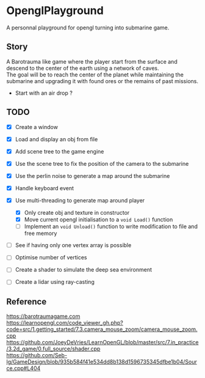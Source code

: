 # OpenglPlayground
A personnal playground for opengl turning into submarine game.

## Story

A Barotrauma like game where the player start from the surface and descend to the center of the earth using a network of caves. \
The goal will be to reach the center of the planet while maintaining the submarine and upgrading it with found ores or the remains of past missions. 

- Start with an air drop ?

## TODO

- [X] Create a window 
- [X] Load and display an obj from file 
- [X] Add scene tree to the game engine
- [X] Use the scene tree to fix the position of the camera to the submarine
- [X] Use the perlin noise to generate a map around the submarine
- [X] Handle keyboard event
- [X] Use multi-threading to generate map around player
  - [X] Only create obj and texture in constructor
  - [X] Move current opengl initialisation to a `void Load()` function
  - [ ] Implement an `void Unload()` function to write modification to file and free memory
- [ ] See if having only one vertex array is possible
- [ ] Optimise number of vertices
- [ ] Create a shader to simulate the deep sea environment
- [ ] Create a lidar using ray-casting


## Reference
https://barotraumagame.com \
https://learnopengl.com/code_viewer_gh.php?code=src/1.getting_started/7.3.camera_mouse_zoom/camera_mouse_zoom.cpp \
https://github.com/JoeyDeVries/LearnOpenGL/blob/master/src/7.in_practice/3.2d_game/0.full_source/shader.cpp \
https://github.com/Seb-lg/GameDesign/blob/935b584f41e534dd8b138d1596735345dfbe1b04/Source.cpp#L404